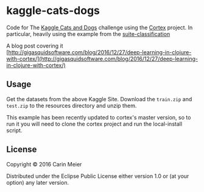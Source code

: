 # kaggle-cats-dogs

Code for The [Kaggle Cats and Dogs](https://www.kaggle.com/c/dogs-vs-cats-redux-kernels-edition) challenge using the 
[Cortex](https://github.com/thinktopic/cortex) project. In particular, heavily using the example from the [suite-classification](https://github.com/thinktopic/cortex/tree/master/examples/suite-classification)

A blog post covering it [http://gigasquidsoftware.com/blog/2016/12/27/deep-learning-in-clojure-with-cortex/](http://gigasquidsoftware.com/blog/2016/12/27/deep-learning-in-clojure-with-cortex/)

## Usage

Get the datasets from the above Kaggle Site. Download the `train.zip` and `test.zip` to the resources directory and unzip them.

This example has been recently updated to cortex's master version, so to run it you will need to clone the cortex project and run the local-install script.

## License

Copyright © 2016 Carin Meier

Distributed under the Eclipse Public License either version 1.0 or (at
your option) any later version.
